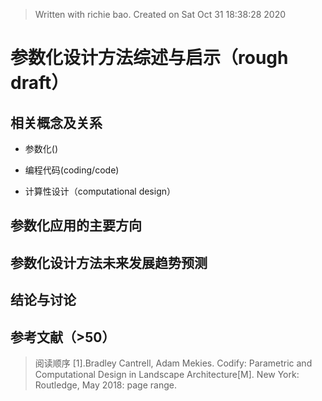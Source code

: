 


> Written with richie bao. Created on Sat Oct 31 18:38:28 2020
# 参数化设计方法综述与启示（rough draft）

## 相关概念及关系
* 参数化()

*  编程代码(coding/code)

* 计算性设计（computational design）

## 参数化应用的主要方向


##  参数化设计方法未来发展趋势预测


## 结论与讨论


## 参考文献（>50）
> 阅读顺序
[1].Bradley Cantrell, Adam Mekies. Codify: Parametric and Computational Design in Landscape Architecture[M]. New York: Routledge, May 2018: page range. 

<!--stackedit_data:
eyJoaXN0b3J5IjpbMjEyMDMyMDM2OCw3NzEzNzg3NDQsLTE4MT
EzNjcyODYsLTE2MzUwOTY2MTUsNzcxOTg3MTM4LDEzNTIzMjc1
ODQsLTU2MzM4MTMwOCwxNzUzNDQ1MTIwLDEyMTk4ODk4ODRdfQ
==
-->